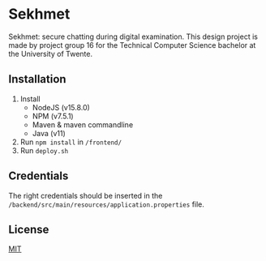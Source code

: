 # Sekhmet

Sekhmet: secure chatting during digital examination.
This design project is made by project group 16 for the Technical Computer Science bachelor at the University of Twente.

## Installation

1. Install
    * NodeJS (v15.8.0)
    * NPM (v7.5.1)
    * Maven & maven commandline
    * Java (v11)
2. Run `npm install` in `/frontend/`
3. Run `deploy.sh`

## Credentials
The right credentials should be inserted in the `/backend/src/main/resources/application.properties` file.



## License
[MIT](https://choosealicense.com/licenses/mit/)
